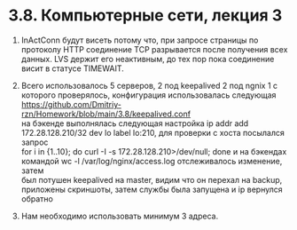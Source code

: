 # 3.8. Компьютерные сети, лекция 3

1. InActConn будут висеть потому что, при запросе страницы по протоколу HTTP соединение TCP разрывается 
 после получения всех данных. LVS держит его неактивным, до тех пор пока соединение висит в статусе TIMEWAIT.

2. Всего использовалось 5 серверов, 2 под keepalived 2 под ngnix 1 с которого проверялось, конфигурация использовалась следующая  
https://github.com/Dmitriy-rzn/Homework/blob/main/3.8/keepalived.conf  
на бэкенде выполнялась следующая настройка ip addr add 172.28.128.210/32 dev lo label lo:210, для проверки с хоста посылался запрос  
for i in {1..10}; do curl -I -s 172.28.128.210>/dev/null; done и на бэкендах командой wc -l /var/log/nginx/access.log отслеживалось изменение, затем  
был потушен keepalived на master, видим что он перехал на backup, приложены скриншоты, затем службы была запущена и ip вернулся обратно

3. Нам необходимо использовать минимум 3 адреса.

